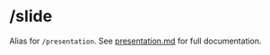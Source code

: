 # /slide

Alias for `/presentation`. See [presentation.md](presentation.md) for full documentation.
